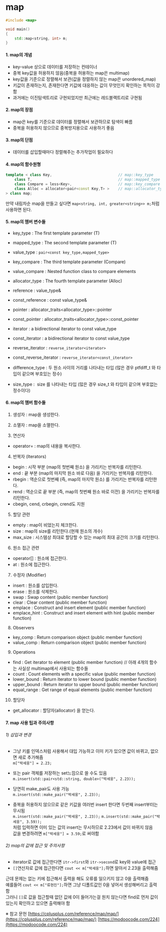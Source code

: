 # map

```C++
#include <map>

void main()
{
    std::map<string, int> m;
}
```

#### 1. map의 개념
- key-value 상으로 데이터를 저장하는 컨테이너
- 중복 key값을 허용하지 않음(중복을 허용하는 map은 multimap)
- key값을 기준으로 정렬해서 보관(값을 정렬하지 않는 map은 unordered_map)
- 키값이 존재하는지, 존재한다면 키값에 대응하는 값이 무엇인지 확인하는 목적이 강함  
- 과거에는 이진탐색트리로 구현되었지만 최근에는 레드블랙트리로 구현됨

#### 2. map의 장점
- map은 key를 기준으로 데이터를 정렬해서 보관하므로 탐색이 빠름
- 중복을 허용하지 않으므로 중복방지용으로 사용하기 좋음

#### 3. map의 단점
- 데이터를 삽입할때마다 정렬해주는 추가작업이 필요하다

#### 4. map의 함수원형
```C++
template < class Key,                              // map::key_type           
	class T,                                       // map::mapped_type           
	class Compare = less<Key>,                     // map::key_compare           
	class Alloc = allocator<pair<const Key,T> >    // map::allocator_type           
> class map;
```
만약 내림차순 map을 만들고 싶다면 `map<string, int, greater<string>> m;`처럼 사용하면 된다.

#### 5. map의 멤버 변수들
- key_type : The first template parameter (T)	
- mapped_type : The second template parameter (T)
- value_type : `pair<const key_type,mapped_type>`

- key_compare : The third template parameter (Compare)
- value_compare : Nested function class to compare elements
- allocator_type : The fourth template parameter (Alloc)

- reference : value_type&	
- const_reference : const value_type&	

- pointer : allocator_traits<allocator_type>::pointer
- const_pointer : allocator_traits<allocator_type>::const_pointer

- iterator : a bidirectional iterator to const value_type
- const_iterator : a bidirectional iterator to const value_type
- reverse_iterator : 	`reverse_iterator<iterator>`
- const_reverse_iterator : `reverse_iterator<const_iterator>`

- difference_type : 두 원소 사이의 거리를 나타내는 타입 (많은 경우 ptfdiff_t 와 타입이 같으며 부호있는 정수)
- size_type :  size 를 나타내는 타입 (많은 경우 size_t 와 타입이 같으며 부호없는 정수이다)

#### 6. map의 멤버 함수들
1) 생성자 : map을 생성한다.
2) 소멸자 : map을 소멸한다.

3) 연산자
- operator= : map의 내용을 복사한다.

4) 반복자 (Iterators)
- begin : 시작 부분 (map의 첫번째 원소) 을 가리키는 반복자를 리턴한다.
- end : 끝 부분 (map의 마지막 원소 바로 다음) 을 가리키는 반복자를 리턴한다.
- rbegin : 역순으로 첫번째 (즉, map의 마지막 원소) 를 가리키는 반복자를 리턴한다.
- rend : 역순으로 끝 부분 (즉, map의 첫번째 원소 바로 이전) 을 가리키는 반복자를 리턴한다.
- cbegin, cend, crbegin, crend도 지원

5) 할당 관련
- empty : map이 비었는지 체크한다.
- size	: map의 size를 리턴한다.(현재 원소의 개수)
- max_size : 시스템상 최대로 할당할 수 있는 map의 최대 공간의 크기를 리턴한다.

6) 원소 접근 관련
- operator[] : 원소에 접근한다.
- at : 원소에 접근한다.

7) 수정자 (Modifier)
- insert : 원소를 삽입한다.
- erase :  원소를 삭제한다.
- swap : Swap content (public member function)
- clear : Clear content (public member function)
- emplace : Construct and insert element (public member function)
- emplace_hint : Construct and insert element with hint (public member function)

8) Observers
- key_comp : Return comparison object (public member function)
- value_comp : Return comparison object (public member function)

9) Operations
- find	: Get iterator to element (public member function)
// 아래 4개의 함수는 사실상 multimap에서 사용되는 함수들  
- count : Count elements with a specific value (public member function)
- lower_bound	: Return iterator to lower bound (public member function)
- upper_bound : Return iterator to upper bound (public member function)
- equal_range : Get range of equal elements (public member function)

10) 할당자
- get_allocator : 할당자(allocator) 을 얻는다.

#### 7. map 사용 팁과 주의사항
###### 1) 삽입과 변경
- 그냥 키를 인덱스처럼 사용해서 대입 가능하고 이미 키가 있으면 값이 바뀌고, 없으면 새로 추가해줌  
`m["박세웅"] = 2.23;`
- 또는 pair 객체를 저장하는 set느낌으로 쓸 수도 있음  
`m.insert(std::pair<std::string, double>("박세웅", 2.23));`
- 당연히 make_pair도 사용 가능  
`m.insert(std::make_pair("박세웅", 2.23));`
  
- 중복을 허용하지 않으므로 같은 키값을 여러번 insert 한다면 두번째 insert부터는 무시됨  
`m.insert(std::make_pair("박세웅", 2.23));`
`m.insert(std::make_pair("박세웅", 3.59));`  
처럼 입력하면 이미 있는 값의 insert는 무시하므로 2.23에서 값이 바뀌지 않음  
값을 변경하려면 `m["박세웅"] = 3.59;`로 써야함

###### 2) map의 값에 접근 및 주의사항
- iterator로 값에 접근한다면 `itr->first`와 `itr->second`로 key와 value에 접근
- `[]`연산자로 값에 접근한다면 `cout << m["박세웅"];`하면 알아서 2.23을 출력해줌

근데 문제는 없는 키에 접근해서 출력을 해도 오류를 일으키지 않고 0을 출력해줌  
예를들어 `cout << m["류현진"];`하면 그냥 디폴트값인 0을 넣어서 생성해버리고 출력함  
그러니 `[]`로 값을 접근할때 없던 값에 0이 들어가는걸 원치 않는다면 find로 먼저 값이 있는지 확인하고 있으면 출력해야 함






※ 참고 문헌
[https://cplusplus.com/reference/map/map/](https://cplusplus.com/reference/map/map/)
[https://modoocode.com/224](https://modoocode.com/224)